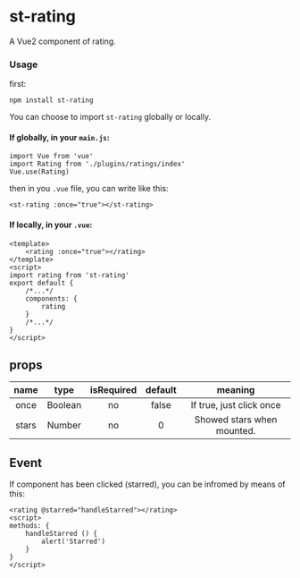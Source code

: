 # st-rating

A Vue2 component of rating.
### Usage

first:
```
npm install st-rating
```
You can choose to import `st-rating` globally or locally. 
#### If globally, in your `main.js`:
```
import Vue from 'vue'
import Rating from './plugins/ratings/index'
Vue.use(Rating)
```
then in you `.vue` file, you can write like this:
```
<st-rating :once="true"></st-rating>
```
#### If locally, in your `.vue`:
```
<template>
    <rating :once="true"></rating>
</template>
<script>
import rating from 'st-rating'
export default {
    /*...*/
    components: {
        rating
    }
    /*...*/
}
</script>
```
## props
| name | type |isRequired | default | meaning |
|:----:|:----:|:----:|:----:|:-------:|
| once |Boolean| no  | false|If true, just click once|
| stars|Number | no  | 0    |Showed stars when mounted.|

## Event
If component has been clicked (starred), you can be infromed by means of this:
```
<rating @starred="handleStarred"></rating>
<script>
methods: {
    handleStarred () {
        alert('Starred')
    }
}
</script>
```